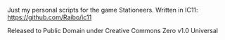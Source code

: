 Just my personal scripts for the game Stationeers. Written in IC11: https://github.com/Raibo/ic11

Released to Public Domain under Creative Commons Zero v1.0 Universal
